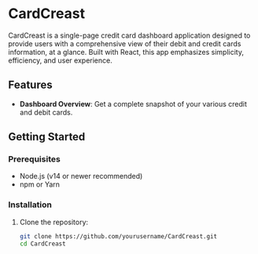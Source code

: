 # CardCreast

CardCreast is a single-page credit card dashboard application designed to provide users with a comprehensive view of their debit and credit cards information, at a glance. Built with React, this app emphasizes simplicity, efficiency, and user experience.

## Features

- **Dashboard Overview**: Get a complete snapshot of your various credit and debit cards. 

## Getting Started

### Prerequisites

- Node.js (v14 or newer recommended)
- npm or Yarn

### Installation

1. Clone the repository:
   ```bash
   git clone https://github.com/yourusername/CardCreast.git
   cd CardCreast
